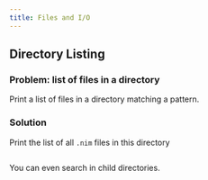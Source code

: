 ```yaml
---
title: Files and I/O
---
```



## Directory Listing

### Problem: list of files in a directory

Print a list of files in a directory matching a pattern.

### Solution

Print the list of all `.nim` files in this directory

```{.input include=code/files02.nim startLine=1 endLine=4}
```

You can even search in child directories.

```{.input include=code/files02.nim startLine=6 endLine=7}
```

